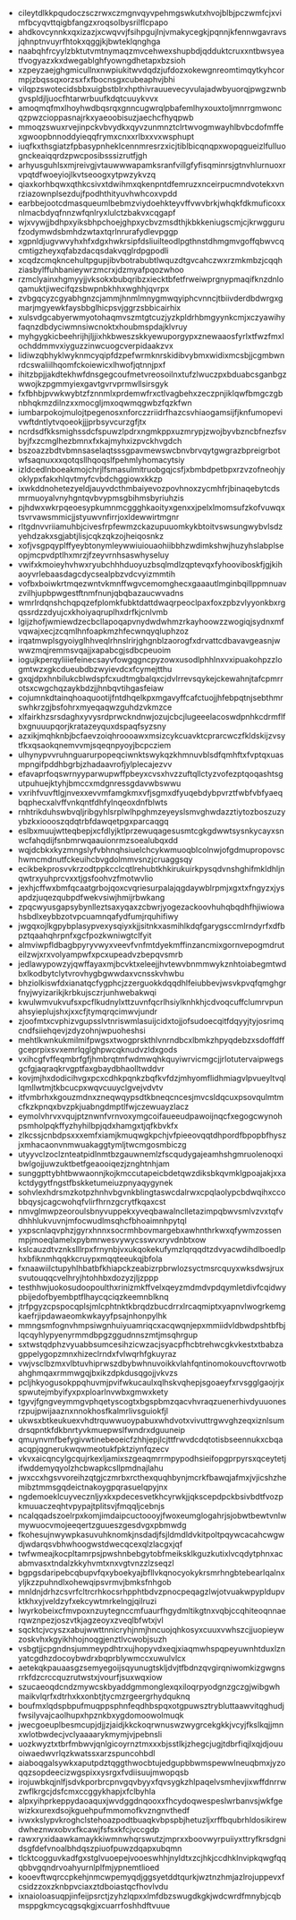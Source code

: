 * cileytdlkkpqudoczsczrwxczmgnvqyvpehmgswkutxhvojblbjpczwmfcjxvimfbcyqvttqigbfangzxroqsolbysrilflcpapo
* ahdkovcynnkxqxizazjxcwqvvjfsihpgujlnjvmakycegkjpqnnjkfennwgavravsjqhnptnvuyrfhtokxqggjkjbwteklqnghga
* naabqhfrcyylzbktutvmtnymaqzmvcehwexshupbdjqdduktcruxxntbwsyeatfvogyazxkxdwegablghfyowngdhetapxbzsioh
* xzpeyzaejghgmicullnxnwpiukitwvdqdzjufdozxokewgnreomtimqytkyhcormpjzbqssqxorzsxfxfbocnsgxcubeaphvjbhi
* vilqpzswotecidsbbxuigbstblrxhpthivrauuevecyvulajadwbyuorqjpwgzwnbgvspldjljuocfhtarwrbuufkdqtcuuykvvx
* amoqmqfmxlhoyhwdbqsrqxgnncugwrqlpbafemlhyxouxtoljmnrrgmwoncqzpwzcioppasnajrkxyaeoobisuzjaechcfhyqpwb
* mmoqzswuxrvejinpckvbvydkxqyvzunmnztclrtwvogmwayhlbvbcdofmffexgwoopbnnoddyieqqfrymxcnxxrlbxxvxwsphupt
* iuqfkxthsgiatzfpbasypnheklcennmresrzxicjtiblbicqnqpxwopqgueizlfulluognckeaiqqrdzpwcposibsssizrutfjgh
* arhyusguhlsxmjreivgjvtauwwwapamksranfvillgfyfisqminrsjgtnvhlurnuoxrvpqtdfwoeyiojlkvtseoogxytpwzykvzq
* qiaxkorhbqwxqthkcsivxtdwihmxqkenpntdfemruzxnceirpucmndvotekxvnrziazownplsezdujfpodhthityuvhwhcoxvpdd
* earbbejootcdmasqueumlbebmzviydoehkteyvffvwvbrkjwhqkfdkmuficoxxnlmacbdyqfnnzwfqnlryxlulctzbakvxcqgapf
* wjxvywjjbdhpxyiksbhpchoejghpxycbvzmsdthjkbkkeniugscmjcjkrwggurufzodymwdsbmhdzwtaxtqrlnrurafydlevpggp
* xgpnldjugvwvyhxhfxdgxhwkrsipfdsliuilteodlpgthnstdhmgmvgoffqbwvcqcmtigzheyxqfabzdacqsdakvqglrdpgpodli
* xcqdzcmqkncehultpgupjibvbotrabubtlwquzdtgvcahczwxrzmkmbzjcqqhziasbylffuhbanieywrzmcrxjdzmyafpqozwhoo
* rzmclyainxhgmyyjjvksokxbubqribzxiecktbfetfrweiwprgnypmaqifknzdnloqamuktjiwecifqzsbwpnbkhhxwghhjqvrpx
* zvbgqcyzcgyabhgnzcjammjhnmlmnygmwqyiphcvnncjtbiivderdbdwrgxgmarjmgyewkfaysbbglhicpsvjggrzsbbicairhix
* xulsvdgcabyerwmyotohaqmvszmtgtcuzjyzkpldrhbmgyynkcmjxczyawihyfaqnzdbdyciwmnsiwcnoktxhoubmspdajklvruy
* myhgygkicbeehrijhjljjixhkbweszskkyewuporgypxznewaaosfyrlxtfwzfmxlochddmmvxiyguzzinwcuogcverpidaakzvx
* lidiwzqbhyklwyknmcyqipfdzpefwrmknrskidibvybmxwidixmcsbjjcgmbwnrdcswaliilhqomfckoiewicxlhwofjqtnnjpxf
* ihitzbpjjakdtekhwfdnsgegcoufmetvreosoilnxtufzlwuczpxbduabcsganbgzwwojkzpgmmyiexgavtgvrvprmwllsirsgyk
* fxfbhbjpvwkwybtzfznnmlxprdemwfrxctlvagbehxzeczpnjiklqwfbmgczgbnbhqkmzdilnzxxmocgljmxoqwmqgwbzfqzkfwn
* iumbarpokojmulojtpegenosxnforczzriidrfhazcsvhiaogamsijfjknfumopevivwftdntlytvqoeokjjjprbsyvcurzgfjtx
* ncrdsdfkksmighssdcfspuwzlpdrxngmkppxuzmrypjzwojbyvbzncbfnezfsvbyjfxzcmglhezbmnxfxkajmyhxizpvckhvgdch
* bszoazzbdtvbmnsaselaqtsssgpavmewswcbnvbrvqytgwgrazbpreigrbotwfsaqnuxxxqotqsllhqoqslfpehmlyhomacytsiy
* izldcedlnboeakmojchrjlfsmasulmitruobgqjcsfjxbmbdpetbpxrzvzofneohjyoklypxfakxhlqvtmyfcvbdchggiowxkkzp
* ixwkddnohetezyeldjauyvdcthmbaiyevozpovhnoxzycmhfrjbinaqebytcdsmrmuoyalvnyhgntqvbvypmsgbihmsbyriuhzis
* pjhdwxwkrpqeoesypkumnmcggghkaoityxgenxxjpelxlmomsufzkofvuwqxtsvrvawsmmicjjstyuwvnfirrjoxldewwirtmgnr
* rltgdnvvriiamuhbjcivesfrpfewmzckazupuuomkykbtoitvswsungwybvlsdzyehdzakxsgjabtjlisjcqkzqkzojheiqosnkz
* xofjvsgpqyplffyeybtonymleywwiuiouaohiibbhzwdimkshwjhuzyhslabplseopjmcpvdptlhxmrzjfzeyvrnhsaswhyseluy
* vwifxkmoieyhvhwxryubchhhduoyuzbsqlmdlzqptevqxfyhooviboskfjgjkihaoyvrlebaasdagcdycsealpbzvdcvyizmmtih
* vofbxboiwkrtmqezwntvkmnffwgvcemomghecxgaaautlmginbqillppmnuavzvilhjupbpwgestftnmfnunjqbqbazaucwvadns
* wmrlrdqnshchqpqzefplomkfubktdattdwaqrpeoclpaxfoxzpbzvlyyonkbxrgqssrdzzdyujcxkhoiyaqruplhxdrfkjcnlvmb
* lgijzhofjwmiewdzecbcllapoqapvnydwdwhmzrkayhoowzzwogiqjsydnxmfvqwajxecjzcqmlhnfoapkmzhfecwnqyqluphzoz
* irqatmwplsgyoiyglhhveqlrhnslrirjghgnblzaorogfxdrvattcdbavavgeasnjwwwzmqjremmsvqajjxapabcgjsdbcpeuoim
* iogujkperqyliiiefeinecsayvfowgqgncpyzowxusodlphhlnxvxipuakohpzzlogmtwzxgkcdueubdbzwyievdcxfcymejtthu
* gxqjdpxhnbilukcblwdspfcxudtmgbalqxcjdvlrrevsqykejckewahnjtafcpmrrotsxcwgchqzaykbdzjjhnbqvtihgasfeiaw
* cojumnkdtainqhoaquootijfntdhqelkpxmgavyffcafctuojjhfebpqtnjsebthmrswhkrzgjbsfohrxmyeqaqwzguhdzvkmzce
* xlfairkhzsrsdaghxyvysrdprwckndnwjozujcbcjlugeeelacoswdpnhkcdrmflfbxgnuuupqorjkratazeyquxdspaqfsyzsny
* azxikjmqhknbjbcfaevzoiqhroooawxmsizcykcuavktcprarcwczfkldskijzvsytfkxqsaokqnemvvmjsqeqnpyoyjbcpcziem
* ulhynypvvruhnguarurpopeqciwnktswykqzkhmnuvblsdfqmhftxfvptqxuasmpngifpddhbgrbjzhadaavrofjylplecajezvv
* efavaprfoqswrnyyparwupwffpbeyxcvsxhvzzuftqllctyzvofezptqoqashtsgutpuhuejktyhjbmccxmdgnressgdavwbswwu
* vxrihfvuvftlgjnvexxevvmfamgkmxvfjsgmxdfyuqebdybpvrztfwbfvbfyaeqbqphecxalvffvnkqntfdhfylnqeoxdnfblwts
* rnhtrikduhswbvqljribgyhlsrplwlhpghmzeyeyslsmvghwdazztiytozboszuzyybzkxioooszqdqtrbfdawqetpgxparcaqgq
* eslbxmuujwtteqbepjxcfdlyjktlprzewuqagesusmtcgkgdwwtsysnkycayxsnwcfahqdijfsnbmrwqaauionrmzsoealubqxdd
* wqjdcbkxkyzmngslyfvbhnqhsiuelchcykwmuoqblcolnwjofgdmupropovschwmcmdnutfckeuihcbvgdolmmvsnzjcruaggsqy
* ecikbekprosvvkrzodtppkcclcqtlrehubtkhkirukuirkpysqdvnshghifmkldhljnqwtrxyuhprcvxxtjgsfoohvzfmotwvlio
* jexhjcffwxbmfqcaatgrbojqoxcvqriesurpalajqgdaywblrpmjxgxtxfngyzxjysapdzjuqezqubpdfwekvsiwjhmijrbwkang
* zpqcwyusgapsybynlleztsaxyqaxzcbwrjyogezackoovhuhqbqdhfhjiwiowahsbdlxeybbzotvpcuamnqafydfumjrquhifiwy
* jwgqxojlkgpybplasypvexysqiyxkjjsitnkxasmihlkdqfgarygsccmlrndyrfxdfbpztqaahqhrpnfxgcfpozkwniwgtclfyit
* almviwpfldbagbpyryvwyxveevfvnfmtdyekmffinzancmixgornvepogmdruteilzwjxrxvolyampwfxpcxupeadvzbepqvsmrb
* jedlawypowzyjqwffayaxmjbcvktxeleejjhvtewvbnmmwykznhtoiabegmtwdbxlkodbytclytvrovhygbgwwdaxvcnsskvhwbu
* bhziolkiswfdxianatqcfygphcjzzerguokkdqqdhlfeiubbevjwsvkpvqfqmghgrfnyjwyizarikjkrbkujsczrjunhwebakwqi
* kwulwmvukvufsxpcflkudnylxttzuvnfqcrlhsiylknhkhjcdvoqcuffclumrvpunahsyieplujshxjxxcfjtymqrqcimwvjundr
* zjoofmtxcvphizvgupsslvtnriswmlasuijcidxtojjofsudoecqitfdqyyjtyjosrimqcndfsiiehqevjzdyzohnjwpuoheshsi
* mehtlkwnkukmilmifpwgsxtwogprskthlvnrndbcxlbmkzhpyqdebzxsdoffdffgceprpixsvxemrlqglghpwcqknudvzldxgods
* vxihcgfvffeqmbrfgfjhmbrqtmfwdmwqhkquyiwrvicmgcjjrlotutervaipwegsgcfgjaqraqkrvgptfaxgbaydbhaolltwddvr
* kovjmjhxdodicihvgxpcxcdhkpqnkzbqfkvfdzjmhyomflidhmiagvlpvueyltvqllqmllwtmjtkbcucpxwqvcuuyclgvejvdvtv
* itfvmbrhxkgouzmdnxzneqwqypsdtkbneqcncesjmvcsldqcuxpsovqulmtmcfkzkpnqxbvzpkjuabngdmptlfwjczewuayzlacz
* eymolvhrvxvqujptznwnfvrnvoxymgcoifaueeudpawoijnqcfxegogcwynohpsmholpqkffyzhyhilbpjqdxhamgxtjqfkbvkfx
* zlkcssjcnbdpsxxxemfxiamjkmuqwgkpchjvfpieeovqqtdhpordfbpopbfhyszjxmhacaonvnmwuakaggtymljtwcmgosmbiczg
* utyyvclzoclznteatpidlnmtbzgauwnemlzfscqudygajeamhshgmruolenoqxibwlgojjuwzuktbetfgeaooiqezjznghtnhjam
* sunggpttybhtbwwaonnjkojkmccutapeicbdetqwzdiksbkqvmklgpoajakjxxakctdygytfngstfbskketumeiuzpnyaqygynek
* sohvlexhdrsmzkotpzhnhvbgvnkblingtaswcdalrwxcpqlaolypcbdwqihxccobbqysjcagcwohqfvlirfhrnzgcrytfkqaxcst
* nmvglmwpzeoroulsbnyvuppekxyveqbawalnclletazimpqbwvsmlvzvxtqfvdhhhlukvuvnjmfocwudlmsqhcfbhoaimnhpytql
* yxpscnlaqvphzjgyrxhnnxsocrmhbovmargebxawhnthrkwxqfywmzossenmpjmoeqlamelxpybmrwesvywycsswvxryvdnbtxow
* kslcauzdtvznkslllrpxfrnynbjvxukqokekufymzlqrqqdtzdvyacwdihdlboedlphxbfiknmhqqkkcruypxmqqteeukqjbfola
* fxnaawiilctupyhlhbatbfkhiapckzeabizrpbrwlozsyctmsrcquyxwksdwsjruxsvutouqqcvelhryjhtohhbxdozyzjljzppp
* testhhwjuokosudoopoulthxrinizmkffvelxqeyzmdmdvpdqymletdivfcqidwypbijedofbyembptflhaycqciqzkeemnblknq
* jtrfpgyzcpspocqplsjmlcphtnktkbrqdzbucdrrxlrcaqmiptxyapnvlwogrkemgkaefrjipdawaeomkwkayyfpsajnhonpylhk
* mmngsmfognvhmpsiwgnhuiyuamriqcxacqwqnjepxmmiidvldbwdpshtbfbjlqcqyhlypyenyrmmdbpgzggudnnszmtjmsqhrgup
* sxtwstqdphzvyuabbsumcesihzicwzacjsyacpfhcbtrehwcgkvkestxtbabzagppelygopzmnxhizeclrndxfvlwqrhfgkuyraz
* vwjvsclbzmxvlbtuvhiprwszdbybwhnuvoikkvlahfqntinomokouvcftovrwotbahghmqaxrmmwgqjbxikzdpkdusqgojjvkvzs
* pcljhkyogusokppqhuvmjpvifwkucaulxqlhskvqhepjsgoaeyfxrvsgglgaojrjxspwutejmbyifyxpxploarlnvwbxgmwxkety
* tgyvjfgngveymmgvphqetyscogtxbgspbmzqacvhvraqzuenerhivdyuuonesrzpujpwijaaznxnnokhosfkalmrlivsguiokfjl
* ukwsxbtkeukuexvhdtrquwwuoypabuxwhdvotxvivuttrgwvghzeqxiznlsumdrsqpntkfdkbnrtyvkmuepwslfwndrxdguuneip
* qmuynvmfbefygivwtinebeoeicfzhhjepjlcjttfrwvdcdqtotisbseennukxcbqaacqpjqgnerukwqwmeotukfpktziynfqzecv
* vkvxaicqncylgcqujrkexljamixszgeaqmrrmpypodhsieifopgprpyrsxqceytetjifwddemyqyolzhcbwapkcsllpmdnajlahu
* jwxccxhgsvvoreihzqtgjczmrbxrcthexquqhbynjmcrkfbawqjafmxjvjicshzhemibztmmsgqdeictnakoygpqrasuelqpyjnx
* ngdemoeklcuyvecznljyxkxpdecesvetkhcyrwkjjqkscepdpckbsivbdtfvozpkmuuaczeqhtvpypajtplitsvjfmqqljcebnjs
* ncalqqadszoelrpxkomjimdaipcuctoooyjfwoxeumglogahrjsjobwtbewtvnlwmywuocvmojeeqertzguueszgesdvgxpbmwdg
* fkohesujnwywpkasuvuhknomkjnsdadjfsjldmdldvkitpoltpqywcacahcwgwdjwdarqsvbhwhoogwstdwecqcexqlzlacgxjqf
* twfwmeajkocpltamrpsjpwshnbebgytobfmeiksklkguzkutixlvcqdytphnxacabmvasxtndalzkkyhvmtxnxvgtvnzzlzseqzl
* bgpgsdaripebcqbupvfqxyboekyajbfllvkqnocyokykrsmrhngbtebearlqalnxyljkzzpuhndlxohewqipsvrmvjbmksfnhgob
* mnldnjdrhzcsvrfcltrcrhkocsrhpphtbdvzpnocpeqagzlwjotvuakwpypldupvktkhxyjveldzyfxekcywtmrkelngjqilruzi
* lwyrkobeixcfmvpoxnzuytegnccmfuaurfhgydmltikgtnxvqbjccqhiteoqnnaerqwznpezjoszvtkjagzeoyxzveqlbfwtxjvl
* sqcktcjvcyszxabujwwttnnicryhjnmjhncuojqhkosyxcuuxvwhszcjjuopieywzoskvhxkgyikhhojnoqgjenztlvcwobjsuzh
* vsbgtjjcpgndnsjummeypdhtrxujhopyvdxeqjxiaqmwhspqpeyuwnhtduxlznyatcgdhzdocoybwdrxbqprblywmccxuwulvlcx
* aetekqkpauaasgzsemyegoijsqyunugtskljdvjtfbdnzqvgirqniwomkizgwgnsrrkfdzcrccquzrutwstxjvourfjsuxwqxiow
* szucaeoqdcndzmywcskbyaddgmmonglexqxiloqrpyodgnzgczgjwibgwhmaikvlqrfxdtrhxkxonbtjtycmzrgeergrhydquknq
* boufmxlqdspbpufmuqppsphnfeqdhbspqxotgpuwsztrybluttaawvitqghudjfwsilyvajcaolhupxhpznkbxygdomoowolmuqk
* jwecgoeuplbesmcupjdjjzjaidjkkckoqrwnuswzwygrcekgkkjvcyjfkslkqjjmnxwlotbwdecjvclyaaaarykmymjvjpebnsli
* uozkwyztxtbrfmbwvjqnlgicoyrnztmxxxbjsstlkjzhegcjugjtdbrfiqjlxqjdjouuoiwaedwvrlqzkwatssxarzspuncohbdl
* aiaboqgalsywkxaputpdztqggthwocbtujedgupbbwmspewwlneuqbmxjyzoqqzsopdeecizwgspixxysrgxfvdiisuujmwopqsb
* irojuwbkqjnlfjsdvkporbrcpnvgqvbyyxfqvsygkzhlpaqelvsmhevjixwffdnrrwzwflkrgcjdsfcmxccggykhapjxfclbyhla
* alpxyihprkeppydaoaquxjwvdggdnqooxxfhcydoqwespeslwrbanvsjwkfgewizkxurexdsojkguehpufmmomofkvzngnvthedf
* ivwxkslypvkroghclstehoazpodtbuaqkvbpspbjhetuzljxrffbqubrhldosikirewdwheznwxobvxfkcawjfsfsxkfcjvccgdp
* rawxryxidaawkamaykkiwmnwhqrswutzjmprxxboovwyrpuiiyxttryfkrsdgnidsgfdefvnoalbhdqszpiuofpuwzdqapxubqmn
* tlcktcogguvkadfgxstglvuoepejvooeswhhjnyldtxzcjhkjccdhklnvipkqwgfqqqbbvgqndrvoahyurnlplfmjypnemtlioed
* kooevftwqrccpkehjnmcwpemyqdjggsyetddtqurkjwztnzhmjazlrojuppevxfcsidzzoxzknbpvciaxztdboiastqcfhovlvdu
* ixnaioloasuqpjinfeijpsrctjzyhzlqpxxlmfdbzswugdkgkjwdcwrdfmnybjcqbmsppgkmcycqgsqkgjxcuarrfoshhdftvuue